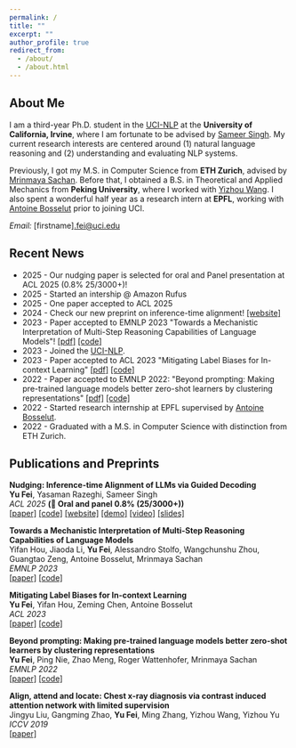 ```yaml
---
permalink: /
title: ""
excerpt: ""
author_profile: true
redirect_from: 
  - /about/
  - /about.html
---
```


<!---
<p align="center">
  <img src="https://github.com/peterbhase/peterbhase.github.io/blob/master/images/s2.jpg?raw=True" alt="Photo" style="width: 300px;"/> 
</p>
-->

## About Me
I am a third-year Ph.D. student in the [UCI-NLP](https://ucinlp.github.io/) at the **University of California, Irvine**, where I am fortunate to be advised by [Sameer Singh](https://sameersingh.org/). My current research interests are centered around (1) natural language reasoning and (2) understanding and evaluating NLP systems. 

Previously, I got my M.S. in Computer Science from **ETH Zurich**, advised by [Mrinmaya Sachan](https://www.mrinmaya.io/). Before that, I obtained a B.S. in Theoretical and Applied Mechanics from **Peking University**, where I worked with [Yizhou Wang](https://cfcs.pku.edu.cn/english/people/faculty/yizhouwang/index.htm). I also spent a wonderful half year as a research intern at **EPFL**, working with [Antoine Bosselut](https://atcbosselut.github.io/) prior to joining UCI.

*Email:* [firstname].fei@uci.edu

## Recent News
* 2025 - Our nudging paper is selected for oral and Panel presentation at ACL 2025 (0.8% 25/3000+)!
* 2025 - Started an intership @ Amazon Rufus
* 2025 - One paper accepted to ACL 2025
* 2024 - Check our new preprint on inference-time alignment! [[website]](https://fywalter.github.io/nudging/)
* 2023 - Paper accepted to EMNLP 2023 "Towards a Mechanistic Interpretation of Multi-Step Reasoning Capabilities of Language Models"! [[pdf]](https://arxiv.org/pdf/2310.14491.pdf) [[code]](https://github.com/yifan-h/MechanisticProbe)
* 2023 - Joined the [UCI-NLP](https://ucinlp.github.io/).
* 2023 - Paper accepted to ACL 2023 "Mitigating Label Biases for In-context Learning" [[pdf]](https://arxiv.org/pdf/2305.19148.pdf) [[code]](https://github.com/fywalter/label-bias)
* 2022 - Paper accepted to EMNLP 2022: "Beyond prompting: Making pre-trained language models better zero-shot learners by clustering representations" [[pdf]](https://arxiv.org/pdf/2210.16637.pdf) [[code]](https://github.com/fywalter/simptc)
* 2022 - Started research internship at EPFL supervised by [Antoine Bosselut](https://atcbosselut.github.io/).
* 2022 - Graduated with a M.S. in Computer Science with distinction from ETH Zurich.

## Publications and Preprints

**Nudging: Inference-time Alignment of LLMs via Guided Decoding**\
**Yu Fei**, Yasaman Razeghi, Sameer Singh\
*ACL 2025* **(🚀 Oral and panel 0.8% (25/3000+))** \
[[paper]](https://arxiv.org/abs/2410.09300) [[code]](https://github.com/fywalter/nudging) [[website]](https://fywalter.github.io/nudging/) [[demo]](https://huggingface.co/spaces/fywalter/nudging_align) [[video]](https://www.youtube.com/watch?v=-HS1J_uCWUY) [[slides]](https://drive.google.com/file/d/12YCiEAPURH2LsyjeA8ezrwbXLTWrNdA_/view?usp=sharing)

**Towards a Mechanistic Interpretation of Multi-Step Reasoning Capabilities of Language Models**    
Yifan Hou, Jiaoda Li, **Yu Fei**, Alessandro Stolfo, Wangchunshu Zhou, Guangtao Zeng, Antoine Bosselut, Mrinmaya Sachan\
*EMNLP 2023* \
[[paper]](https://arxiv.org/pdf/2310.14491.pdf) [[code]](https://github.com/yifan-h/MechanisticProbe)

**Mitigating Label Biases for In-context Learning**    
**Yu Fei**, Yifan Hou, Zeming Chen, Antoine Bosselut\
*ACL 2023* \
[[paper]](https://arxiv.org/pdf/2305.19148.pdf) [[code]](https://github.com/fywalter/label-bias)

**Beyond prompting: Making pre-trained language models better zero-shot learners by clustering representations**    
**Yu Fei**, Ping Nie, Zhao Meng, Roger Wattenhofer, Mrinmaya Sachan\
*EMNLP 2022* \
[[paper]](https://arxiv.org/pdf/2210.16637.pdf) [[code]](https://github.com/fywalter/simptc)

**Align, attend and locate: Chest x-ray diagnosis via contrast induced attention network with limited supervision**    
Jingyu Liu, Gangming Zhao, **Yu Fei**, Ming Zhang, Yizhou Wang, Yizhou Yu\
*ICCV 2019* \
[[paper]](https://openaccess.thecvf.com/content_ICCV_2019/papers/Liu_Align_Attend_and_Locate_Chest_X-Ray_Diagnosis_via_Contrast_Induced_ICCV_2019_paper.pdf)
